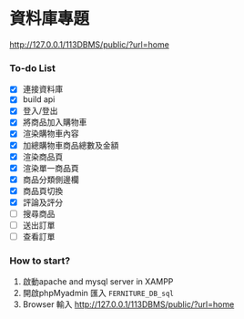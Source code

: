 # 資料庫專題

http://127.0.0.1/113DBMS/public/?url=home

### To-do List
- [x] 連接資料庫
- [x] build api
- [x] 登入/登出
- [x] 將商品加入購物車
- [x] 渲染購物車內容
- [x] 加總購物車商品總數及金額
- [x] 渲染商品頁
- [x] 渲染單一商品頁
- [x] 商品分類側邊欄
- [x] 商品頁切換
- [x] 評論及評分
- [ ] 搜尋商品
- [ ] 送出訂單
- [ ] 查看訂單

### How to start?
1. 啟動apache and mysql server in XAMPP
2. 開啟phpMyadmin 匯入 ```FERNITURE_DB_sql```
3. Browser 輸入 http://127.0.0.1/113DBMS/public/?url=home


